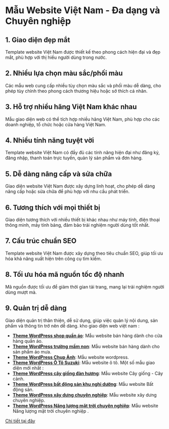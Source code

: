 # Mẫu Website Việt Nam - Đa dạng và Chuyên nghiệp

## 1. Giao diện đẹp mắt
Template website Việt Nam được thiết kế theo phong cách hiện đại và đẹp mắt, phù hợp với thị hiếu người dùng trong nước.

## 2. Nhiều lựa chọn màu sắc/phối màu
Các mẫu web cung cấp nhiều tùy chọn màu sắc và phối màu dễ dàng, cho phép tùy chỉnh theo phong cách thương hiệu hoặc sở thích cá nhân.

## 3. Hỗ trợ nhiều hãng Việt Nam khác nhau
Mẫu giao diện web có thể tích hợp nhiều hãng Việt Nam, phù hợp cho các doanh nghiệp, tổ chức hoặc cửa hàng Việt Nam.

## 4. Nhiều tính năng tuyệt vời
Template website Việt Nam có đầy đủ các tính năng hiện đại như đăng ký, đăng nhập, thanh toán trực tuyến, quản lý sản phẩm và đơn hàng.

## 5. Dễ dàng nâng cấp và sửa chữa
Giao diện website Việt Nam được xây dựng linh hoạt, cho phép dễ dàng nâng cấp hoặc sửa chữa để phù hợp với nhu cầu phát triển.

## 6. Tương thích với mọi thiết bị
Giao diện tương thích với nhiều thiết bị khác nhau như máy tính, điện thoại thông minh, máy tính bảng, đảm bảo trải nghiệm người dùng tốt nhất.

## 7. Cấu trúc chuẩn SEO
Template website Việt Nam được xây dựng theo tiêu chuẩn SEO, giúp tối ưu hóa khả năng xuất hiện trên công cụ tìm kiếm.

## 8. Tối ưu hóa mã nguồn tốc độ nhanh
Mã nguồn được tối ưu để giảm thời gian tải trang, mang lại trải nghiệm người dùng mượt mà.

## 9. Quản trị dễ dàng
Giao diện quản trị thân thiện, dễ sử dụng, giúp việc quản lý nội dung, sản phẩm và thông tin trở nên dễ dàng.
kho giao diện web việt nam  :

- **[Theme WordPress shop quần áo](https://daksystem.net/san-pham/theme-wordpress-shop-quan-ao)**: Mẫu website bán hàng dành cho cửa hàng quần áo.
- **[Theme WordPress trường mầm non](https://daksystem.net/san-pham/theme-wordpress-truong-mam-non)**: Mẫu website bán hàng dành cho sản phẩm áo mưa.
- **[Theme WordPress Chụp Ảnh](https://daksystem.net/san-pham/theme-wordpress-chup-anh)**: Mẫu website wordpress.
- **[Theme WordPress Ô Tô Suzuki](https://daksystem.net/san-pham/theme-wordpress-o-to-suzuki)**: Mẫu website ô tô.
  Một số mẫu giao diện mới nhất  :
- **[Theme WordPress cây giống đàn hương](https://daksystem.net/san-pham/theme-wordpress-cay-giong-dan-huong)**: Mẫu website Cây giống - Cây cảnh.
- **[Theme WordPress bất động sản khu nghỉ dưỡng](https://daksystem.net/san-pham/theme-wordpress-bat-dong-san-khu-nghi-duong)**: Mẫu website Bất động sản.
- **[Theme WordPress xây dưng chuyên nghiệp](https://daksystem.net/san-pham/theme-wordpress-xay-dung-chuyen-nghiep)**: Mẫu website xây dưng chuyên nghiệp.
- **[Theme WordPress Năng lượng mặt trời chuyên nghiệp](https://daksystem.net/san-pham/theme-wordpress-nang-luong-mat-troi-chuyen-nghiep)**: Mẫu website Năng lượng mặt trời chuyên nghiệp .

[Chi tiết tại đây](https://daksystem.net/danh-muc/mau-web-viet-nam)
